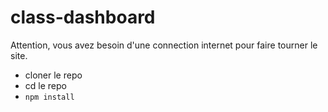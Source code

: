 # class-dashboard

Attention, vous avez besoin d'une connection internet pour faire tourner le site.

* cloner le repo
* cd le repo
* ```npm install``` 
